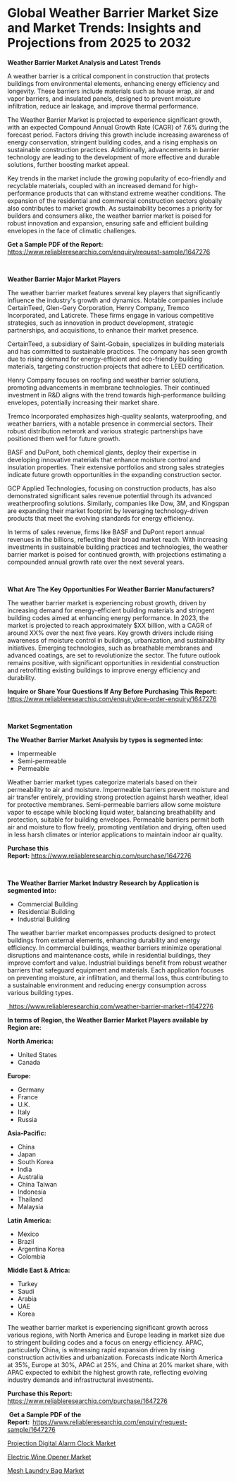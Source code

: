 <p><h1>Global Weather Barrier Market Size and Market Trends: Insights and Projections from 2025 to 2032</h1></p><p><strong>Weather Barrier Market Analysis and Latest Trends</strong></p>
<p><p>A weather barrier is a critical component in construction that protects buildings from environmental elements, enhancing energy efficiency and longevity. These barriers include materials such as house wrap, air and vapor barriers, and insulated panels, designed to prevent moisture infiltration, reduce air leakage, and improve thermal performance.</p><p>The Weather Barrier Market is projected to experience significant growth, with an expected Compound Annual Growth Rate (CAGR) of 7.6% during the forecast period. Factors driving this growth include increasing awareness of energy conservation, stringent building codes, and a rising emphasis on sustainable construction practices. Additionally, advancements in barrier technology are leading to the development of more effective and durable solutions, further boosting market appeal.</p><p>Key trends in the market include the growing popularity of eco-friendly and recyclable materials, coupled with an increased demand for high-performance products that can withstand extreme weather conditions. The expansion of the residential and commercial construction sectors globally also contributes to market growth. As sustainability becomes a priority for builders and consumers alike, the weather barrier market is poised for robust innovation and expansion, ensuring safe and efficient building envelopes in the face of climatic challenges.</p></p>
<p><strong>Get a Sample PDF of the Report:&nbsp;</strong> <a href="https://www.reliableresearchiq.com/enquiry/request-sample/1647276?utm_campaign=1876&utm_medium=2&utm_source=Github&utm_content=ia&utm_term=08022025&utm_id=weather-barrier">https://www.reliableresearchiq.com/enquiry/request-sample/1647276</a></p>
<p>&nbsp;</p>
<p><strong>Weather Barrier Major Market Players</strong></p>
<p><p>The weather barrier market features several key players that significantly influence the industry's growth and dynamics. Notable companies include CertainTeed, Glen-Gery Corporation, Henry Company, Tremco Incorporated, and Laticrete. These firms engage in various competitive strategies, such as innovation in product development, strategic partnerships, and acquisitions, to enhance their market presence.</p><p>CertainTeed, a subsidiary of Saint-Gobain, specializes in building materials and has committed to sustainable practices. The company has seen growth due to rising demand for energy-efficient and eco-friendly building materials, targeting construction projects that adhere to LEED certification.</p><p>Henry Company focuses on roofing and weather barrier solutions, promoting advancements in membrane technologies. Their continued investment in R&D aligns with the trend towards high-performance building envelopes, potentially increasing their market share.</p><p>Tremco Incorporated emphasizes high-quality sealants, waterproofing, and weather barriers, with a notable presence in commercial sectors. Their robust distribution network and various strategic partnerships have positioned them well for future growth.</p><p>BASF and DuPont, both chemical giants, deploy their expertise in developing innovative materials that enhance moisture control and insulation properties. Their extensive portfolios and strong sales strategies indicate future growth opportunities in the expanding construction sector.</p><p>GCP Applied Technologies, focusing on construction products, has also demonstrated significant sales revenue potential through its advanced weatherproofing solutions. Similarly, companies like Dow, 3M, and Kingspan are expanding their market footprint by leveraging technology-driven products that meet the evolving standards for energy efficiency.</p><p>In terms of sales revenue, firms like BASF and DuPont report annual revenues in the billions, reflecting their broad market reach. With increasing investments in sustainable building practices and technologies, the weather barrier market is poised for continued growth, with projections estimating a compounded annual growth rate over the next several years.</p></p>
<p>&nbsp;</p>
<p><strong>What Are The Key Opportunities For Weather Barrier Manufacturers?</strong></p>
<p><p>The weather barrier market is experiencing robust growth, driven by increasing demand for energy-efficient building materials and stringent building codes aimed at enhancing energy performance. In 2023, the market is projected to reach approximately $XX billion, with a CAGR of around XX% over the next five years. Key growth drivers include rising awareness of moisture control in buildings, urbanization, and sustainability initiatives. Emerging technologies, such as breathable membranes and advanced coatings, are set to revolutionize the sector. The future outlook remains positive, with significant opportunities in residential construction and retrofitting existing buildings to improve energy efficiency and durability.</p></p>
<p><strong>Inquire or Share Your Questions If Any Before Purchasing This Report:</strong> <a href="https://www.reliableresearchiq.com/enquiry/pre-order-enquiry/1647276?utm_campaign=1876&utm_medium=2&utm_source=Github&utm_content=ia&utm_term=08022025&utm_id=weather-barrier">https://www.reliableresearchiq.com/enquiry/pre-order-enquiry/1647276</a></p>
<p>&nbsp;</p>
<p><strong>Market Segmentation</strong></p>
<p><strong>The Weather Barrier Market Analysis by types is segmented into:</strong></p>
<p><ul><li>Impermeable</li><li>Semi-permeable</li><li>Permeable</li></ul></p>
<p><p>Weather barrier market types categorize materials based on their permeability to air and moisture. Impermeable barriers prevent moisture and air transfer entirely, providing strong protection against harsh weather, ideal for protective membranes. Semi-permeable barriers allow some moisture vapor to escape while blocking liquid water, balancing breathability and protection, suitable for building envelopes. Permeable barriers permit both air and moisture to flow freely, promoting ventilation and drying, often used in less harsh climates or interior applications to maintain indoor air quality.</p></p>
<p><strong>Purchase this Report:&nbsp;</strong><a href="https://www.reliableresearchiq.com/purchase/1647276?utm_campaign=1876&utm_medium=2&utm_source=Github&utm_content=ia&utm_term=08022025&utm_id=weather-barrier">https://www.reliableresearchiq.com/purchase/1647276</a></p>
<p>&nbsp;</p>
<p><strong>The Weather Barrier Market Industry Research by Application is segmented into:</strong></p>
<p><ul><li>Commercial Building</li><li>Residential Building</li><li>Industrial Building</li></ul></p>
<p><p>The weather barrier market encompasses products designed to protect buildings from external elements, enhancing durability and energy efficiency. In commercial buildings, weather barriers minimize operational disruptions and maintenance costs, while in residential buildings, they improve comfort and value. Industrial buildings benefit from robust weather barriers that safeguard equipment and materials. Each application focuses on preventing moisture, air infiltration, and thermal loss, thus contributing to a sustainable environment and reducing energy consumption across various building types.</p></p>
<p><a href="https://www.reliableresearchiq.com/weather-barrier-market-r1647276?utm_campaign=1876&utm_medium=2&utm_source=Github&utm_content=ia&utm_term=08022025&utm_id=weather-barrier">&nbsp;https://www.reliableresearchiq.com/weather-barrier-market-r1647276</a></p>
<p><strong>In terms of Region, the Weather Barrier Market Players available by Region are:</strong></p>
<p>
    <p> <strong> North America: </strong>
        <ul>
            <li>United States</li>
            <li>Canada</li>
        </ul>
        </p> 
    <p> <strong> Europe: </strong>
        <ul>
            <li>Germany</li>
            <li>France</li>
            <li>U.K.</li>
            <li>Italy</li>
            <li>Russia</li>
        </ul>
        </p> 
    <p> <strong> Asia-Pacific: </strong>
        <ul>
            <li>China</li>
            <li>Japan</li>
            <li>South Korea</li>
            <li>India</li>
            <li>Australia</li>
            <li>China Taiwan</li>
            <li>Indonesia</li>
            <li>Thailand</li>
            <li>Malaysia</li>
        </ul>
        </p> 
    <p> <strong> Latin America: </strong>
        <ul>
            <li>Mexico</li>
            <li>Brazil</li>
            <li>Argentina Korea</li>
            <li>Colombia</li>
        </ul>
        </p> 
    <p> <strong> Middle East & Africa: </strong>
        <ul>
            <li>Turkey</li>
            <li>Saudi</li>
            <li>Arabia</li>
            <li>UAE</li>
            <li>Korea</li>
        </ul>
    </p>
    </p>
<p><p>The weather barrier market is experiencing significant growth across various regions, with North America and Europe leading in market size due to stringent building codes and a focus on energy efficiency. APAC, particularly China, is witnessing rapid expansion driven by rising construction activities and urbanization. Forecasts indicate North America at 35%, Europe at 30%, APAC at 25%, and China at 20% market share, with APAC expected to exhibit the highest growth rate, reflecting evolving industry demands and infrastructural investments.</p></p>
<p><strong>Purchase this Report: </strong><a href="https://www.reliableresearchiq.com/purchase/1647276?utm_campaign=1876&utm_medium=2&utm_source=Github&utm_content=ia&utm_term=08022025&utm_id=weather-barrier">https://www.reliableresearchiq.com/purchase/1647276</a></p>
<p>&nbsp;<strong>Get a Sample PDF of the Report:&nbsp;&nbsp;</strong><a href="https://www.reliableresearchiq.com/enquiry/request-sample/1647276?utm_campaign=1876&utm_medium=2&utm_source=Github&utm_content=ia&utm_term=08022025&utm_id=weather-barrier">https://www.reliableresearchiq.com/enquiry/request-sample/1647276</a></p>
<p><strong></strong></p>
<p><p><a href="https://github.com/villeisgren/Market-Research-Report-List-1/blob/main/projection-digital-alarm-clock-market.md?utm_campaign=1876&utm_medium=2&utm_source=Github&utm_content=ia&utm_term=08022025&utm_id=weather-barrier">Projection Digital Alarm Clock Market</a></p><p><a href="https://github.com/khanyearimse/Market-Research-Report-List-1/blob/main/electric-wine-opener-market.md?utm_campaign=1876&utm_medium=2&utm_source=Github&utm_content=ia&utm_term=08022025&utm_id=weather-barrier">Electric Wine Opener Market</a></p><p><a href="https://github.com/olaffmeagon/Market-Research-Report-List-1/blob/main/mesh-laundry-bag-market.md?utm_campaign=1876&utm_medium=2&utm_source=Github&utm_content=ia&utm_term=08022025&utm_id=weather-barrier">Mesh Laundry Bag Market</a></p></p>